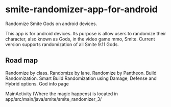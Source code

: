 # smite-randomizer-app-for-android
Randomize Smite Gods on android devices.

This app is for android devices. Its purpose is allow users to randomize their character, also known as Gods, in the video game mmo, Smite.
Current version supports randomization of all Smite 9.11 Gods.

Road map
-------

Randomize by class.
Randomize by lane.
Randomize by Pantheon.
Build Randomization.
Smart Build Randomization using Damage, Defense and Hybrid options.
God info page


MainActivity (Where the magic happens) is located in app/src/main/java/smite/smite_randomizer_3/
